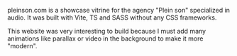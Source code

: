 pleinson.com is a showcase vitrine for the agency "Plein son" specialized in audio. It was built with
Vite, TS and SASS without any CSS frameworks.

This website was very interesting to build because I must add many animations like parallax or video
in the background to make it more "modern".
